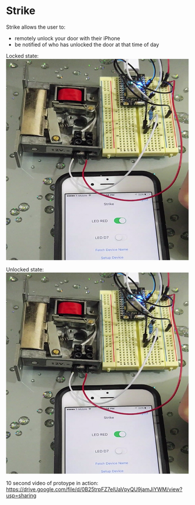 # Strike

Strike allows the user to:
  - remotely unlock your door with their iPhone 
  - be notified of who has unlocked the door at that time of day

Locked state:
<img src="https://raw.githubusercontent.com/ericysze/Strike/master/Images/Screen%20Shot%202016-03-18%20at%206.37.41%20PM.png" alt="alt text" width="500" height="550">

Unlocked state:
<img src="https://raw.githubusercontent.com/ericysze/Strike/master/Images/Screen%20Shot%202016-03-18%20at%206.37.41%20PM.png" alt="alt text" width="500" height="550">

10 second video of protoype in action:
https://drive.google.com/file/d/0B25trpFZ7elUaVpyQU9jamJiYWM/view?usp=sharing
